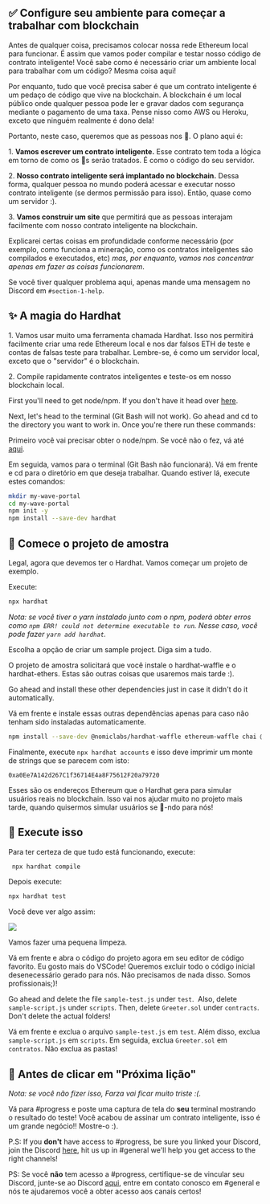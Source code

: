 ✅ Configure seu ambiente para começar a trabalhar com blockchain
---------------------------------------------------

Antes de qualquer coisa, precisamos colocar nossa rede Ethereum local para funcionar. É assim que vamos poder compilar e testar nosso código de contrato inteligente! Você sabe como é necessário criar um ambiente local para trabalhar com um código? Mesma coisa aqui!

Por enquanto, tudo que você precisa saber é que um contrato inteligente é um pedaço de código que vive na blockchain. A blockchain é um local público onde qualquer pessoa pode ler e gravar dados com segurança mediante o pagamento de uma taxa. Pense nisso como AWS ou Heroku, exceto que ninguém realmente é dono dela!

Portanto, neste caso, queremos que as pessoas nos 👋. O plano aqui é:

1\. **Vamos escrever um contrato inteligente.** Esse contrato tem toda a lógica em torno de como os 👋s serão tratados. É como o código do seu servidor.

2\. **Nosso contrato inteligente será implantado no blockchain.** Dessa forma, qualquer pessoa no mundo poderá acessar e executar nosso contrato inteligente (se dermos permissão para isso). Então, quase como um servidor :).

3\. **Vamos construir um site** que permitirá que as pessoas interajam facilmente com nosso contrato inteligente na blockchain.

Explicarei certas coisas em profundidade conforme necessário (por exemplo, como funciona a mineração, como os contratos inteligentes são compilados e executados, etc) *mas, por enquanto, vamos nos concentrar apenas em fazer as coisas funcionarem*.

Se você tiver qualquer problema aqui, apenas mande uma mensagem no Discord em `#section-1-help`.

✨ A magia do Hardhat
----------------------

1\. Vamos usar muito uma ferramenta chamada Hardhat. Isso nos permitirá facilmente criar uma rede Ethereum local e nos dar falsos ETH de teste e contas de falsas teste para trabalhar. Lembre-se, é como um servidor local, exceto que o "servidor" é o blockchain.

2\. Compile rapidamente contratos inteligentes e teste-os em nosso blockchain local.

First you'll need to get node/npm. If you don't have it head over [here](https://hardhat.org/tutorial/setting-up-the-environment.html).

Next, let's head to the terminal (Git Bash will not work). Go ahead and cd to the directory you want to work in. Once you're there run these commands:

Primeiro você vai precisar obter o node/npm. Se você não o fez, vá até [aqui](https://hardhat.org/tutorial/setting-up-the-environment.html).

Em seguida, vamos para o terminal (Git Bash não funcionará). Vá em frente e cd para o diretório em que deseja trabalhar. Quando estiver lá, execute estes comandos:

```bash
mkdir my-wave-portal
cd my-wave-portal
npm init -y
npm install --save-dev hardhat
```

👏 Comece o projeto de amostra
---------------------------

Legal, agora que devemos ter o Hardhat. Vamos começar um projeto de exemplo.

Execute:

```bash
npx hardhat
```

*Nota: se você tiver o yarn instalado junto com o npm, poderá obter erros como `npm ERR! could not determine executable to run`. Nesse caso, você pode fazer `yarn add hardhat`.*

Escolha a opção de criar um sample project. Diga sim a tudo.

O projeto de amostra solicitará que você instale o hardhat-waffle e o hardhat-ethers. Estas são outras coisas que usaremos mais tarde :).

Go ahead and install these other dependencies just in case it didn't do it automatically.

Vá em frente e instale essas outras dependências apenas para caso não tenham sido instaladas automaticamente.

```bash
npm install --save-dev @nomiclabs/hardhat-waffle ethereum-waffle chai @nomiclabs/hardhat-ethers ethers
```

Finalmente, execute `npx hardhat accounts` e isso deve imprimir um monte de strings que se parecem com isto:

`0xa0Ee7A142d267C1f36714E4a8F75612F20a79720`

Esses são os endereços Ethereum que o Hardhat gera para simular usuários reais no blockchain. Isso vai nos ajudar muito no projeto mais tarde, quando quisermos simular usuários se 👋-ndo para nós!

🌟 Execute isso
---------

Para ter certeza de que tudo está funcionando, execute:

```bash
 npx hardhat compile
```
Depois execute:

```bash
npx hardhat test
```

Você deve ver algo assim:

![](https://i.imgur.com/rjPvls0.png)

Vamos fazer uma pequena limpeza.

Vá em frente e abra o código do projeto agora em seu editor de código favorito. Eu gosto mais do VSCode! Queremos excluir todo o código inicial desenecessário gerado para nós. Não precisamos de nada disso. Somos profissionais;)!

Go ahead and delete the file `sample-test.js` under `test`.  Also, delete `sample-script.js` under `scripts`. Then, delete `Greeter.sol` under `contracts`. Don't delete the actual folders!

Vá em frente e exclua o arquivo `sample-test.js` em `test`. Além disso, exclua `sample-script.js` em `scripts`. Em seguida, exclua `Greeter.sol` em `contratos`. Não exclua as pastas!

🚨 Antes de clicar em "Próxima lição"
-------------------------------------------

*Nota: se você não fizer isso, Farza vai ficar muito triste :(.*

Vá para #progress e poste uma captura de tela do **seu** terminal mostrando o resultado do teste! Você acabou de assinar um contrato inteligente, isso é um grande negócio!! Mostre-o :).

P.S: If you **don't** have access to #progress, be sure you linked your Discord, join the Discord [here](https://discord.gg/mXDqs6Ubcc), hit us up in #general we'll help you get access to the right channels!

PS: Se você **não** tem acesso a #progress, certifique-se de vincular seu Discord, junte-se ao Discord [aqui](https://discord.gg/mXDqs6Ubcc), entre em contato conosco em #general e nós te ajudaremos você a obter acesso aos canais certos!